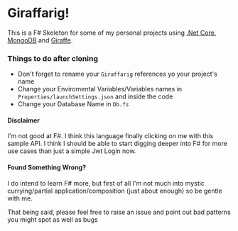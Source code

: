 [MongoDB]: https://www.mongodb.com/
[Giraffe]: https://github.com/giraffe-fsharp/Giraffe
[.Net Core]: https://dotnet.microsoft.com/download

# Giraffarig!

This is a F# Skeleton for some of my personal projects using [.Net Core], [MongoDB] and [Giraffe].

### Things to do after cloning
- Don't forget to rename your `Giraffarig` references yo your project's name
- Change your Enviromental Variables/Variables names in `Properties/launchSettings.json` and inside the code
- Change your Database Name in `Db.fs`


#### Disclaimer
I'm not good at F#. I think this language finally clicking on me with this sample API.
I think I should be able to start digging deeper into F# for more use cases than just a simple Jwt Login now.

#### Found Something Wrong?
I do intend to learn F# more, but first of all I'm not much into mystic currying/partial application/composition (just about enough) so be gentle with me.

That being said, please feel free to raise an issue and point out bad patterns you might spot as well as bugs
